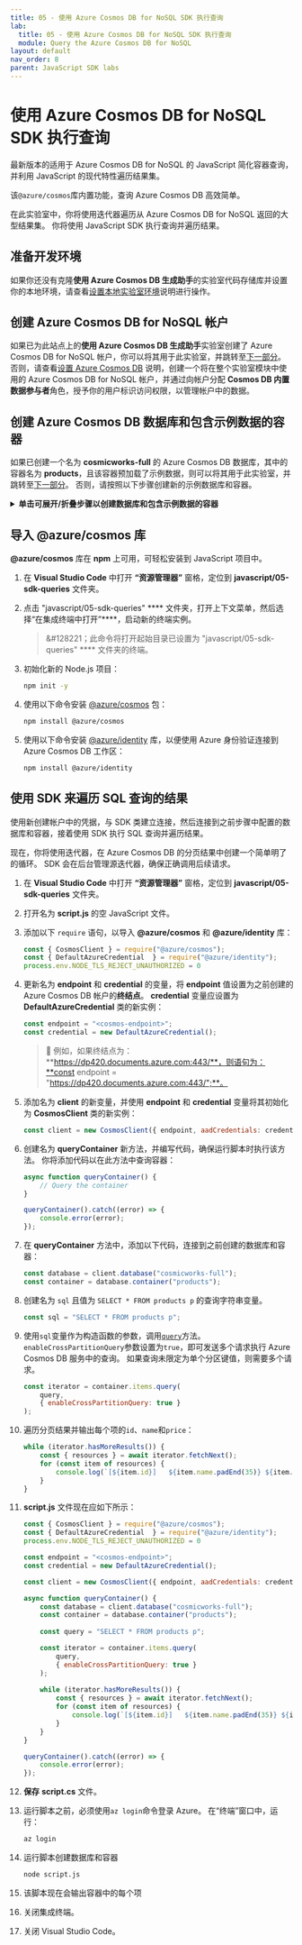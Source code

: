 ```yaml
---
title: 05 - 使用 Azure Cosmos DB for NoSQL SDK 执行查询
lab:
  title: 05 - 使用 Azure Cosmos DB for NoSQL SDK 执行查询
  module: Query the Azure Cosmos DB for NoSQL
layout: default
nav_order: 8
parent: JavaScript SDK labs
---
```


# 使用 Azure Cosmos DB for NoSQL SDK 执行查询

最新版本的适用于 Azure Cosmos DB for NoSQL 的 JavaScript 简化容器查询，并利用 JavaScript 的现代特性遍历结果集。

该`@azure/cosmos`库内置功能，查询 Azure Cosmos DB 高效简单。

在此实验室中，你将使用迭代器遍历从 Azure Cosmos DB for NoSQL 返回的大型结果集。 你将使用 JavaScript SDK 执行查询并遍历结果。

## 准备开发环境

如果你还没有克隆**使用 Azure Cosmos DB 生成助手**的实验室代码存储库并设置你的本地环境，请查看[设置本地实验室环境](00-setup-lab-environment.md)说明进行操作。

## 创建 Azure Cosmos DB for NoSQL 帐户

如果已为此站点上的**使用 Azure Cosmos DB 生成助手**实验室创建了 Azure Cosmos DB for NoSQL 帐户，你可以将其用于此实验室，并跳转至[下一部分](#create-azure-cosmos-db-database-and-container-with-sample-data)。 否则，请查看[设置 Azure Cosmos DB](../../common/instructions/00-setup-cosmos-db.md) 说明，创建一个将在整个实验室模块中使用的 Azure Cosmos DB for NoSQL 帐户，并通过向帐户分配 **Cosmos DB 内置数据参与者**角色，授予你的用户标识访问权限，以管理帐户中的数据。

## 创建 Azure Cosmos DB 数据库和包含示例数据的容器

如果已创建一个名为 **cosmicworks-full** 的 Azure Cosmos DB 数据库，其中的容器名为 **products**，且该容器预加载了示例数据，则可以将其用于此实验室，并跳转至[下一部分](#import-the-azurecosmos-library)。 否则，请按照以下步骤创建新的示例数据库和容器。

<details markdown=1>
<summary markdown="span"><strong>单击可展开/折叠步骤以创建数据库和包含示例数据的容器</strong></summary>

1. 在新创建的 **Azure Cosmos DB** 帐户资源中，导航到“**数据资源管理器**”窗格。

1. 在“**数据资源管理器**”的主页中，选择“**启动快速入门**”。

1. 在“**新容器**”窗体中，输入以下值：

    - **数据库 ID**：`cosmicworks-full`
    - **容器 ID**：`products`
    - **分区键**：`/categoryId`
    - **分析存储**：`Off`

1. 选择“**确定**”创建新容器。 此过程在创建资源，以及为容器预加载示例产品数据时将需要花费一两分钟的时间。

1. 使浏览器选项卡保持打开状态，因为我们稍后将返回这里。

1. 切回到 Visual Studio Code****。

</details>

## 导入 @azure/cosmos 库

**@azure/cosmos** 库在 **npm** 上可用，可轻松安装到 JavaScript 项目中。

1. 在 **Visual Studio Code** 中打开 **“资源管理器”** 窗格，定位到 **javascript/05-sdk-queries** 文件夹。

1. 点击 "javascript/05-sdk-queries" **** 文件夹，打开上下文菜单，然后选择“在集成终端中打开”****，启动新的终端实例。

    > &#128221；此命令将打开起始目录已设置为 "javascript/05-sdk-queries" **** 文件夹的终端。

1. 初始化新的 Node.js 项目：

    ```bash
    npm init -y
    ```

1. 使用以下命令安装 [@azure/cosmos][npmjs.com/package/@azure/cosmos] 包：

    ```bash
    npm install @azure/cosmos
    ```

1. 使用以下命令安装 [@azure/identity][npmjs.com/package/@azure/identity] 库，以便使用 Azure 身份验证连接到 Azure Cosmos DB 工作区：

    ```bash
    npm install @azure/identity
    ```

## 使用 SDK 来遍历 SQL 查询的结果

使用新创建帐户中的凭据，与 SDK 类建立连接，然后连接到之前步骤中配置的数据库和容器，接着使用 SDK 执行 SQL 查询并遍历结果。

现在，你将使用迭代器，在 Azure Cosmos DB 的分页结果中创建一个简单明了的循环。 SDK 会在后台管理源迭代器，确保正确调用后续请求。

1. 在 **Visual Studio Code** 中打开 **“资源管理器”** 窗格，定位到 **javascript/05-sdk-queries** 文件夹。

1. 打开名为 **script.js** 的空 JavaScript 文件。

1. 添加以下 `require` 语句，以导入 **@azure/cosmos** 和 **@azure/identity** 库：

    ```javascript
    const { CosmosClient } = require("@azure/cosmos");
    const { DefaultAzureCredential  } = require("@azure/identity");
    process.env.NODE_TLS_REJECT_UNAUTHORIZED = 0
    ```

1. 更新名为 **endpoint** 和 **credential** 的变量，将 **endpoint** 值设置为之前创建的 Azure Cosmos DB 帐户的**终结点**。 **credential** 变量应设置为 **DefaultAzureCredential** 类的新实例：

    ```javascript
    const endpoint = "<cosmos-endpoint>";
    const credential = new DefaultAzureCredential();
    ```

    > &#128221; 例如，如果终结点为：**https://dp420.documents.azure.com:443/**，则语句为：**const endpoint = "https://dp420.documents.azure.com:443/";**。

1. 添加名为 **client** 的新变量，并使用 **endpoint** 和 **credential** 变量将其初始化为 **CosmosClient** 类的新实例：

    ```javascript
    const client = new CosmosClient({ endpoint, aadCredentials: credential });
    ```

1. 创建名为 **queryContainer** 新方法，并编写代码，确保运行脚本时执行该方法。 你将添加代码以在此方法中查询容器：

    ```javascript
    async function queryContainer() {
        // Query the container
    }

    queryContainer().catch((error) => {
        console.error(error);
    });
    ```

1. 在 **queryContainer** 方法中，添加以下代码，连接到之前创建的数据库和容器：

    ```javascript
    const database = client.database("cosmicworks-full");
    const container = database.container("products");
    ```

1. 创建名为 `sql` 且值为 `SELECT * FROM products p` 的查询字符串变量。

    ```javascript
    const sql = "SELECT * FROM products p";
    ```

1. 使用`sql`变量作为构造函数的参数，调用[`query`](https://learn.microsoft.com/javascript/api/%40azure/cosmos/items?view=azure-node-latest#@azure-cosmos-items-query-1)方法。 `enableCrossPartitionQuery`参数设置为`true`，即可发送多个请求执行 Azure Cosmos DB 服务中的查询。 如果查询未限定为单个分区键值，则需要多个请求。

    ```javascript
    const iterator = container.items.query(
        query,
        { enableCrossPartitionQuery: true }
    );
    ```

1. 遍历分页结果并输出每个项的`id`、`name`和`price`：

    ```javascript
    while (iterator.hasMoreResults()) {
        const { resources } = await iterator.fetchNext();
        for (const item of resources) {
            console.log(`[${item.id}]   ${item.name.padEnd(35)} ${item.price.toFixed(2)}`);
        }
    }
    ```

1. **script.js** 文件现在应如下所示：

    ```javascript
    const { CosmosClient } = require("@azure/cosmos");
    const { DefaultAzureCredential  } = require("@azure/identity");
    process.env.NODE_TLS_REJECT_UNAUTHORIZED = 0

    const endpoint = "<cosmos-endpoint>";
    const credential = new DefaultAzureCredential();

    const client = new CosmosClient({ endpoint, aadCredentials: credential });

    async function queryContainer() {
        const database = client.database("cosmicworks-full");
        const container = database.container("products");
        
        const query = "SELECT * FROM products p";
    
        const iterator = container.items.query(
            query,
            { enableCrossPartitionQuery: true }
        );
        
        while (iterator.hasMoreResults()) {
            const { resources } = await iterator.fetchNext();
            for (const item of resources) {
                console.log(`[${item.id}]   ${item.name.padEnd(35)} ${item.price.toFixed(2)}`);
            }
        }
    }
    
    queryContainer().catch((error) => {
        console.error(error);
    });
    ```

1. **保存** **script.cs** 文件。

1. 运行脚本之前，必须使用`az login`命令登录 Azure。 在“终端”窗口中，运行：

    ```bash
    az login
    ```

1. 运行脚本创建数据库和容器

    ```bash
    node script.js
    ```

1. 该脚本现在会输出容器中的每个项

1. 关闭集成终端。

1. 关闭 Visual Studio Code。

[code.visualstudio.com/docs/getstarted]: https://code.visualstudio.com/docs/getstarted/tips-and-tricks
[npmjs.com/package/@azure/cosmos]: https://www.npmjs.com/package/@azure/cosmos
[npmjs.com/package/@azure/identity]: https://www.npmjs.com/package/@azure/identity
